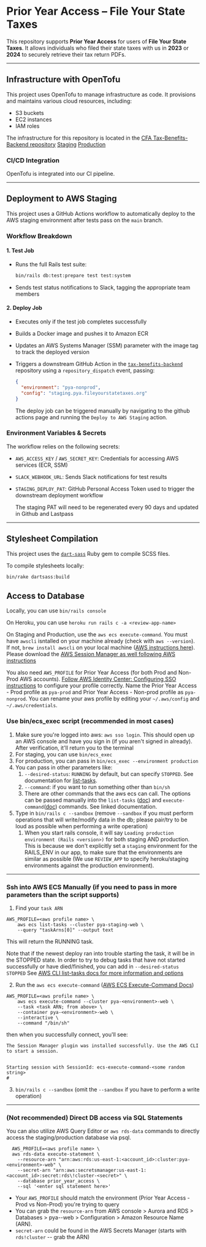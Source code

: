 # Prior Year Access – File Your State Taxes

This repository supports **Prior Year Access** for users of **File Your State Taxes**. It allows individuals who filed their state taxes with us in **2023** or **2024** to securely retrieve their tax return PDFs.


---

## Infrastructure with OpenTofu

This project uses OpenTofu to manage infrastructure as code. It provisions and maintains various cloud resources, including:

- S3 buckets
- EC2 instances
- IAM roles

The infrastructure for this repository is located in the [CFA Tax-Benefits-Backend repository](https://github.com/codeforamerica/tax-benefits-backend)
  [Staging](https://github.com/codeforamerica/tax-benefits-backend/tree/main/tofu/config/staging.pya.fileyourstatetaxes.org)
  [Production](https://github.com/codeforamerica/tax-benefits-backend/tree/main/tofu/config/pya.fileyourstatetaxes.org)

### CI/CD Integration

OpenTofu is integrated into our CI pipeline.

---

## Deployment to AWS Staging

This project uses a GitHub Actions workflow to automatically deploy to the AWS staging environment after tests pass on the `main` branch.

### Workflow Breakdown

#### 1. Test Job

- Runs the full Rails test suite:
  ```bash
  bin/rails db:test:prepare test test:system
  ```
- Sends test status notifications to Slack, tagging the appropriate team members

#### 2. Deploy Job

- Executes only if the test job completes successfully
- Builds a Docker image and pushes it to Amazon ECR
- Updates an AWS Systems Manager (SSM) parameter with the image tag to track the deployed version
- Triggers a downstream GitHub Action in the [`tax-benefits-backend`](https://github.com/codeforamerica/tax-benefits-backend) repository using a `repository_dispatch` event, passing:

  ```json
  {
    "environment": "pya-nonprod",
    "config": "staging.pya.fileyourstatetaxes.org"
  }
  ```
  The deploy job can be triggered manually by navigating to the github actions page and running the `Deploy to AWS Staging` action.

### Environment Variables & Secrets

The workflow relies on the following secrets:

- `AWS_ACCESS_KEY` / `AWS_SECRET_KEY`: Credentials for accessing AWS services (ECR, SSM)
- `SLACK_WEBHOOK_URL`: Sends Slack notifications for test results
- `STAGING_DEPLOY_PAT`: GitHub Personal Access Token used to trigger the downstream deployment workflow

  The staging PAT will need to be regenerated every 90 days and updated in Github and Lastpass
---

## Stylesheet Compilation

This project uses the [`dart-sass`](https://rubygems.org/gems/dart-sass) Ruby gem to compile SCSS files.

To compile stylesheets locally:

```bash
bin/rake dartsass:build
```

## Access to Database

Locally, you can use `bin/rails console`

On Heroku, you can use `heroku run rails c -a <review-app-name>`

On Staging and Production, use the `aws ecs execute-command`. You must have `awscli` isntalled on your machine already (check with `aws --version`). 
If not, `brew install awscli` on your local machine ([AWS instructions here](https://docs.aws.amazon.com/cli/latest/userguide/getting-started-install.html)). 
Please download the [AWS Session Manager as well following AWS instructions](https://docs.aws.amazon.com/systems-manager/latest/userguide/install-plugin-macos-overview.html)

You also need `AWS_PROFILE` for Prior Year Access (for both Prod and Non-Prod AWS accounts). [Follow AWS Identity Center: Configuring SSO instructions](https://www.notion.so/cfa/AWS-Identity-Center-e8a28122b2f44595a2ef56b46788ce2c?source=copy_link#ef1c6c77703b4215bbe1953de4692054) to configure your profile correctly.
Name the Prior Year Access - Prod profile as `pya-prod` and Prior Year Access - Non-prod profile as `pya-nonprod`. You can rename your aws profile by editing your `~/.aws/config` and `~/.aws/credentials`.

### Use bin/ecs_exec script (recommended in most cases)

1. Make sure you're logged into aws: `aws sso login`. This should open up an AWS console and have you sign in (if you aren't signed in already). After verification, it'll return you to the terminal 
2. For staging, you can use `bin/ecs_exec`
3. For production, you can pass in `bin/ecs_exec --environment production`
4. You can pass in other parameters like:
   1. `--desired-status`: `RUNNING` by default, but can specify `STOPPED`. See documentation for [list-tasks](https://docs.aws.amazon.com/cli/latest/reference/ecs/list-tasks.html).
   2. `--command`: if you want to run something other than `bin/sh`
   3. There are other commands that the aws ecs can call. The options can be passed manually into the `list-tasks` ([doc](https://docs.aws.amazon.com/cli/latest/reference/ecs/list-tasks.html)) and `execute-command`([doc](https://docs.aws.amazon.com/cli/latest/reference/ecs/execute-command.html)) commands. See linked documentation.
5. Type in `bin/rails c --sandbox` (remove `--sandbox` if you must perform operations that will write/modify data in the db; please pair/try to be loud as possible when performing a write operation)
   1. When you start rails console, it will say `Loading production environment (Rails <version>)` for both staging AND production. This is because we don't explicitly set a `staging` environment for the RAILS_ENV in our app, to make sure that the environments are similar as possible (We use `REVIEW_APP` to specify heroku/staging environments against the production environment).

---

### Ssh into AWS ECS Manually (if you need to pass in more parameters than the script supports)

1. Find your `task ARN`
```
AWS_PROFILE=<aws profile name> \
    aws ecs list-tasks --cluster pya-staging-web \
    --query "taskArns[0]" --output text
```
This will return the RUNNING task. 

Note that if the newest deploy ran into trouble starting the task, it will be in the STOPPED state. In order to try to debug tasks that have not started successfully or have died/finished, you can add in `--desired-status STOPPED`
See [AWS CLI list-tasks docs for more information and options](https://docs.aws.amazon.com/cli/latest/reference/ecs/list-tasks.html#options)

2. Run the `aws ecs execute-command` ([AWS ECS Execute-Command Docs](https://docs.aws.amazon.com/cli/latest/reference/ecs/execute-command.html))
```
AWS_PROFILE=<aws profile name> \
    aws ecs execute-command --cluster pya-<environment>-web \
    --task <task ARN; from above> \
    --container pya-<environment>-web \
    --interactive \
    --command "/bin/sh"
```
then when you successfully connect, you'll see:

```
The Session Manager plugin was installed successfully. Use the AWS CLI to start a session.


Starting session with SessionId: ecs-execute-command-<some random string>
#
```
3. `bin/rails c --sandbox` (omit the `--sandbox` if you have to perform a write operation)

---

### (Not recommended) Direct DB access via SQL Statements

You can also utilize AWS Query Editor or `aws rds-data` commands to directly access the staging/production database via psql.

```
  AWS_PROFILE=<aws profile name> \
  aws rds-data execute-statement \
    --resource-arn "arn:aws:rds:us-east-1:<account_id>:cluster:pya-<environment>-web" \
    --secret-arn "arn:aws:secretsmanager:us-east-1:<account_id>:secret:rds\!cluster-<secret>" \
    --database prior_year_access \
    --sql '<enter sql statement here>'
```

- Your `AWS_PROFILE` should match the environment (Prior Year Access - Prod vs Non-Prod) you're trying to query
- You can grab the `resource-arn` from AWS console > Aurora and RDS > Databases > pya-<environment>-web > Configuration > Amazon Resource Name (ARN).
- `secret-arn` could be found in the AWS Secrets Manager (starts with `rds!cluster` -- grab the ARN)
